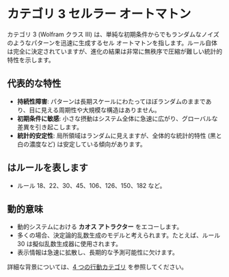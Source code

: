 # カテゴリ 3 セルラー オートマトン

カテゴリ 3 (Wolfram クラス III) は、単純な初期条件からでもランダムなノイズのようなパターンを迅速に生成するセル オートマトンを指します。ルール自体は完全に決定されていますが、進化の結果は非常に無秩序で圧縮が難しい統計的特性を示します。

## 代表的な特性

- **持続性障害**: パターンは長期スケールにわたってほぼランダムのままであり、目に見える周期性や大規模な構造はありません。
- **初期条件に敏感**: 小さな摂動はシステム全体に急速に広がり、グローバルな差異を引き起こします。
- **統計的安定性**: 局所領域はランダムに見えますが、全体的な統計的特性 (黒と白の濃度など) は安定している傾向があります。

## はルールを表します

- ルール 18、22、30、45、106、126、150、182 など。

## 動的意味

- 動的システムにおける **カオス アトラクター** をエコーし​​ます。
- 多くの場合、決定論的乱数生成のモデルと考えられます。たとえば、ルール 30 は擬似乱数生成器に使用されます。
- 表示情報は急速に拡散し、長期的な予測可能性に欠けます。

詳細な背景については、[4 つの行動カテゴリ](annotation:four-classes-of-behavior) を参照してください。
